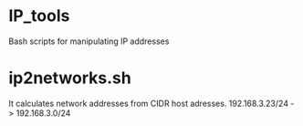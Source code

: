 # IP_tools
Bash scripts for manipulating IP addresses

# ip2networks.sh
It calculates network addresses from CIDR host adresses.
192.168.3.23/24 -> 192.168.3.0/24
